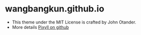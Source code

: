 wangbangkun.github.io
=====================
* This theme under the MIT License is crafted by John Otander.
* More details <a href="https://github.com/johnotander/pixyll" target="_blank">Pixyll on github</a> 
